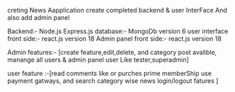 creting News Aapplication 
create completed backend & user InterFace And also add admin panel

Backend:- Node.js Express.js 
database:- MongoDb version 6
user interface front side:- react.js version 18
Admin panel front side:- react.js version 18

Admin features:- [create feature,edit,delete, and category post avalible, manange all users & admin panel user Like tester,superadmin]

user feature :-[read comments like or purches prime memberShip use payment gatways, and search category wise news login/logout fatures ]